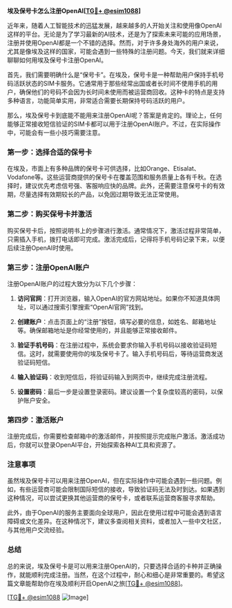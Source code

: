**埃及保号卡怎么注册OpenAI[[TG💪+ @esim1088](https://t.me/s/esim1088)]**

近年来，随着人工智能技术的迅猛发展，越来越多的人开始关注和使用像OpenAI这样的平台。无论是为了学习最新的AI技术，还是为了探索未来可能的应用场景，注册并使用OpenAI都是一个不错的选择。然而，对于许多身处海外的用户来说，尤其是像埃及这样的国家，可能会遇到一些特殊的注册问题。今天，我们就来详细聊聊如何用埃及保号卡注册OpenAI。

首先，我们需要明确什么是“保号卡”。在埃及，保号卡是一种帮助用户保持手机号码活跃状态的SIM卡服务。它通常用于那些经常出国或者长时间不使用手机的用户，确保他们的号码不会因为长时间未使用而被运营商回收。这种卡的特点是支持多种语言，功能简单实用，非常适合需要长期保持号码活跃的用户。

那么，埃及保号卡到底能不能用来注册OpenAI呢？答案是肯定的。理论上，任何能够正常接收短信验证的SIM卡都可以用于注册OpenAI账户。不过，在实际操作中，可能会有一些小技巧需要注意。

### **第一步：选择合适的保号卡**
在埃及，市面上有多种品牌的保号卡可供选择，比如Orange、Etisalat、Vodafone等。这些运营商提供的保号卡在覆盖范围和服务质量上各有千秋。在选择时，建议优先考虑信号强、客服响应快的品牌。此外，还需要注意保号卡的有效期，尽量选择有效期较长的产品，以免因过期导致无法正常使用。

### **第二步：购买保号卡并激活**
购买保号卡后，按照说明书上的步骤进行激活。通常情况下，激活过程非常简单，只需插入手机，拨打电话即可完成。激活完成后，记得将手机号码记录下来，以便后续注册OpenAI时使用。

### **第三步：注册OpenAI账户**
注册OpenAI账户的过程大致分为以下几个步骤：

1. **访问官网**：打开浏览器，输入OpenAI的官方网站地址。如果你不知道具体网址，可以通过搜索引擎搜索“OpenAI官网”找到。
   
2. **创建账户**：点击页面上的“注册”按钮，填写必要的信息，如姓名、邮箱地址等。确保邮箱地址是你经常使用的，并且能够正常接收邮件。

3. **验证手机号码**：在注册过程中，系统会要求你输入手机号码以接收验证码短信。这时，就需要使用你的埃及保号卡了。输入手机号码后，等待运营商发送验证码短信。

4. **输入验证码**：收到短信后，将验证码输入到网页中，继续完成注册流程。

5. **设置密码**：最后一步是设置登录密码。建议设置一个复杂度较高的密码，以保护账户安全。

### **第四步：激活账户**
注册完成后，你需要检查邮箱中的激活邮件，并按照提示完成账户激活。激活成功后，你就可以登录OpenAI平台，开始探索各种AI工具和资源了。

### **注意事项**
虽然埃及保号卡可以用来注册OpenAI，但在实际操作中可能会遇到一些问题。例如，有些运营商可能会限制国际短信的接收，导致验证码无法及时到达。如果遇到这种情况，可以尝试更换其他运营商的保号卡，或者联系运营商客服寻求帮助。

此外，由于OpenAI的服务主要面向全球用户，因此在使用过程中可能会遇到语言障碍或文化差异。在这种情况下，建议多查阅相关资料，或者加入一些中文社区，与其他用户交流经验。

### **总结**
总的来说，埃及保号卡是可以用来注册OpenAI的，只要选择合适的卡种并正确操作，就能顺利完成注册。当然，在这个过程中，耐心和细心是非常重要的。希望这篇文章能帮助你在埃及顺利开启OpenAI之旅[[TG💪+ @esim1088](https://t.me/s/esim1088)]。

[[TG💪+ @esim1088](https://t.me/s/esim1088) ![Image](https://i.postimg.cc/4NQfJmqS/Snipaste-2025-05-13-00-14-12.png)]